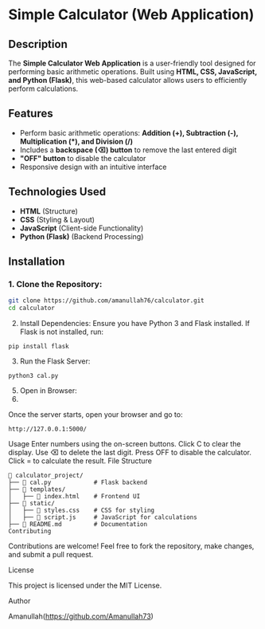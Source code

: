 # Simple Calculator (Web Application)

## Description

The **Simple Calculator Web Application** is a user-friendly tool designed for performing basic arithmetic operations. Built using **HTML, CSS, JavaScript, and Python (Flask)**, this web-based calculator allows users to efficiently perform calculations.

## Features

- Perform basic arithmetic operations: **Addition (+), Subtraction (-), Multiplication (*), and Division (/)**  
- Includes a **backspace (⌫) button** to remove the last entered digit  
- **"OFF" button** to disable the calculator  
- Responsive design with an intuitive interface  

## Technologies Used

- **HTML** (Structure)  
- **CSS** (Styling & Layout)  
- **JavaScript** (Client-side Functionality)  
- **Python (Flask)** (Backend Processing)  

## Installation

### 1. Clone the Repository:
```sh
git clone https://github.com/amanullah76/calculator.git
cd calculator
```
2. Install Dependencies:
Ensure you have Python 3 and Flask installed. If Flask is not installed, run:
```
pip install flask
```
3. Run the Flask Server:
```
python3 cal.py
```
5. Open in Browser:
6. 
Once the server starts, open your browser and go to:
```
http://127.0.0.1:5000/
```

Usage
Enter numbers using the on-screen buttons.
Click C to clear the display.
Use ⌫ to delete the last digit.
Press OFF to disable the calculator.
Click = to calculate the result.
File Structure
```
📂 calculator_project/
├── 📄 cal.py            # Flask backend
├── 📂 templates/
│   ├── 📄 index.html    # Frontend UI
├── 📂 static/
│   ├── 📄 styles.css    # CSS for styling
│   ├── 📄 script.js     # JavaScript for calculations
├── 📄 README.md         # Documentation
Contributing
```
Contributions are welcome! Feel free to fork the repository, make changes, and submit a pull request.

License

This project is licensed under the MIT License.

Author

Amanullah(https://github.com/Amanullah73)
